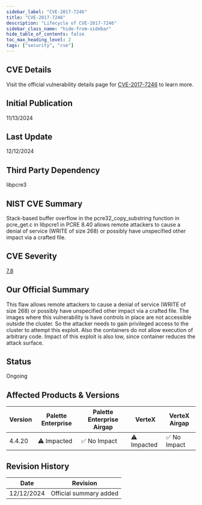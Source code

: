 ```yaml
---
sidebar_label: "CVE-2017-7246"
title: "CVE-2017-7246"
description: "Lifecycle of CVE-2017-7246"
sidebar_class_name: "hide-from-sidebar"
hide_table_of_contents: false
toc_max_heading_level: 2
tags: ["security", "cve"]
---
```


## CVE Details

Visit the official vulnerability details page for [CVE-2017-7246](https://nvd.nist.gov/vuln/detail/cve-2017-7246) to learn more.

## Initial Publication

11/13/2024

## Last Update

12/12/2024

## Third Party Dependency 

libpcre3


## NIST CVE Summary

Stack-based buffer overflow in the pcre32_copy_substring function in pcre_get.c in libpcre1 in PCRE 8.40 allows remote attackers to cause a denial of service (WRITE of size 268) or possibly have unspecified other impact via a crafted file.

## CVE Severity

[7.8](https://nvd.nist.gov/vuln/detail/cve-2017-7246)

## Our Official Summary

This flaw allows remote attackers to cause a denial of service (WRITE of size 268) or possibly have unspecified other impact via a crafted file. The images where this vulnerability is have controls in place are not accessible outside the cluster. So the attacker needs to gain privileged access to the cluster to attempt this exploit. Also the containers do not allow execution of arbitrary code. Impact of this exploit is also low, since container reduces the attack surface. 

## Status

Ongoing

## Affected Products & Versions

| Version | Palette Enterprise | Palette Enterprise Airgap | VerteX | VerteX Airgap |
| - | -------- | -------- | -------- | -------- |
| 4.4.20 | ⚠️ Impacted | ✅ No Impact | ⚠️ Impacted | ✅ No Impact |


## Revision History

| Date | Revision |
| --- | --- |
| 12/12/2024 | Official summary added |
